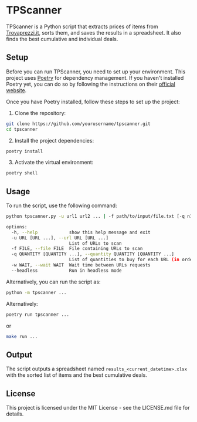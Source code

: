 # TPScanner

TPScanner is a Python script that extracts prices of items from [Trovaprezzi.it](https://www.trovaprezzi.it/), sorts them, and saves the results in a spreadsheet. It also finds the best cumulative and individual deals.

## Setup

Before you can run TPScanner, you need to set up your environment. This project uses [Poetry](https://python-poetry.org/) for dependency management. If you haven't installed Poetry yet, you can do so by following the instructions on their [official website](https://python-poetry.org/docs/#installation).

Once you have Poetry installed, follow these steps to set up the project:

1. Clone the repository:

```bash
git clone https://github.com/yourusername/tpscanner.git
cd tpscanner
```

2. Install the project dependencies:
```bash
poetry install
```

3. Activate the virtual environment:
```bash
poetry shell
```

## Usage

To run the script, use the following command:

```bash
python tpscanner.py -u url1 url2 ... | -f path/to/input/file.txt [-q n1 n2 ...] [-w n] [--headless]

options:
  -h, --help            show this help message and exit
  -u URL [URL ...], --url URL [URL ...]
                        List of URLs to scan
  -f FILE, --file FILE  File containing URLs to scan
  -q QUANTITY [QUANTITY ...], --quantity QUANTITY [QUANTITY ...]
                        List of quantities to buy for each URL (in order)
  -w WAIT, --wait WAIT  Wait time between URLs requests
  --headless            Run in headless mode
```

Alternatively, you can run the script as:

```bash
python -m tpscanner ...
```

Alternatively:
```bash
poetry run tpscanner ...
```

or 

```bash
make run ...
```

## Output

The script outputs a spreadsheet named `results_<current_datetime>.xlsx` with the sorted list of items and the best cumulative deals.


## License

This project is licensed under the MIT License - see the LICENSE.md file for details.
